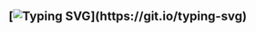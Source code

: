 ## [![Typing SVG](https://readme-typing-svg.demolab.com?font=Fira+Code&size=18&pause=1000&width=435&lines=currently%3A+pretending+my+code+is+a+feature%2C+not+a+bug...;currently%3A+teaching+malware+to+play+nice...;currently%3A+obfuscating+my+life+choices...;currently%3A+telling+my+AV+it%E2%80%99s+a+false+positive...;currently%3A+bypassing+EDRs+(and+my+sleep+schedule)...)](https://git.io/typing-svg)

